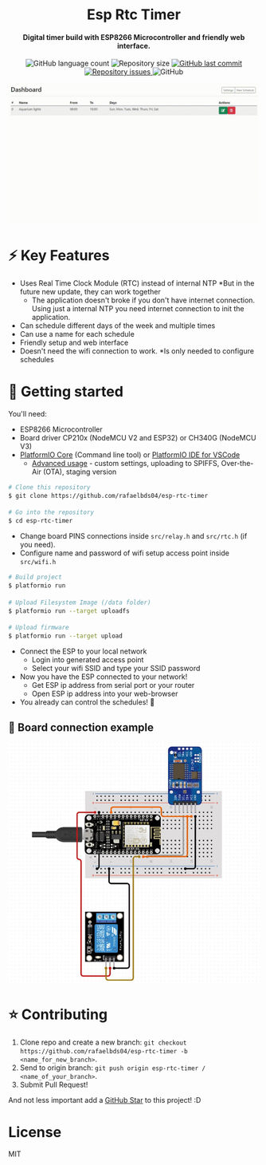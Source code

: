 <h1 align="center">
  Esp Rtc Timer
</h1>
<h4 align = "center">
  Digital timer build with ESP8266 Microcontroller and friendly web interface.
</h4>
<p align="center">
  <img alt="GitHub language count" src="https://img.shields.io/github/languages/count/rafaelbds04/esp-rtc-timer.svg">
  
  <img alt="Repository size" src="https://img.shields.io/github/repo-size/rafaelbds04/esp-rtc-timer.svg">

  <a href="https://github.com/rafaelbds04/esp-rtc-timer/commits/master">
    <img alt="GitHub last commit" src="https://img.shields.io/github/last-commit/rafaelbds04/esp-rtc-timer.svg">
  </a>
  
  <a href="https://github.com/rafaelbds04/esp-rtc-timer/issues">
    <img alt="Repository issues" src="https://img.shields.io/github/issues/rafaelbds04/esp-rtc-timer.svg">
  </a>
  
  <img alt="GitHub" src="https://img.shields.io/github/license/rafaelbds04/esp-rtc-timer.svg">
</p>

![screenshot](.github/ScreenGIF.gif)

# ⚡️ Key Features
* Uses Real Time Clock Module (RTC) instead of internal NTP *But in the future new update, they can work together
  - The application doesn't broke if you don't have internet connection. Using just a internal NTP you need internet connection to init the application.
* Can schedule different days of the week and multiple times
* Can use a name for each schedule
* Friendly setup and web interface
* Doesn't need the wifi connection to work. *Is only needed to configure schedules

# 🚀 Getting started

You'll need: 
  * ESP8266 Microcontroller
  * Board driver CP210x (NodeMCU V2 and ESP32) or CH340G (NodeMCU V3)
  * [PlatformIO Core](http://docs.platformio.org/page/core.html) (Command line tool) or [PlatformIO IDE for VSCode](https://platformio.org/install/ide?install=vscode) 
    - [Advanced usage](https://docs.platformio.org/en/latest/platforms/espressif8266.html?utm_source=arduino-esp8266) - custom settings, uploading to SPIFFS, Over-the-Air (OTA), staging version
    
```bash
# Clone this repository
$ git clone https://github.com/rafaelbds04/esp-rtc-timer

# Go into the repository
$ cd esp-rtc-timer

```

* Change board PINS connections inside `src/relay.h` and `src/rtc.h` (if you need).
* Configure name and password of wifi setup access point inside `src/wifi.h`

```bash
# Build project
$ platformio run

# Upload Filesystem Image (/data folder)
$ platformio run --target uploadfs

# Upload firmware
$ platformio run --target upload
```
* Connect the ESP to your local network
  * Login into generated access point
  * Select your wifi SSID and type your SSID password
* Now you have the ESP connected to your network!
  * Get ESP ip address from serial port or your router
  * Open ESP ip address into your web-browser
* You already can control the schedules! 🎉

## :electric_plug: Board connection example
![screenshot](.github/BoardConnections.jpg)

# ⭐️ Contributing


1. Clone repo and create a new branch: `git checkout https://github.com/rafaelbds04/esp-rtc-timer -b <name_for_new_branch>`.
2. Send to origin branch: `git push origin esp-rtc-timer / <name_of_your_branch>`.
3. Submit Pull Request!

And not less important add a [GitHub Star](https://github.com/rafaelbds04/esp-rtc-timer) to this project! :D

# License
MIT
